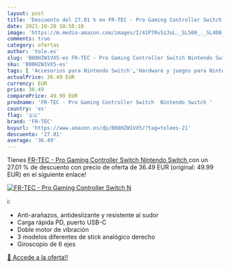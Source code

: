 ```yaml
---
layout: post
title: 'Descuento del 27.01 % en FR-TEC - Pro Gaming Controller Switch  N'
date: 2021-10-20 18:50:18
image: 'https://m.media-amazon.com/images/I/41P7RvSzJoL._SL500_._SL400_.jpg'
comments: true
category: ofertas
author: 'tole.es'
slug: 'B08HZW1VX5-es FR-TEC - Pro Gaming Controller Switch Nintendo Switch'
sku: 'B08HZW1VX5-es'
tags: [ 'Accesorios para Nintendo Switch','Hardware y juegos para Nintendo Switch','Mandos para Nintendo Switch','Videojuegos','fr-tec','nintendo', ]
actualPrice: 36.49 EUR
currency: EUR
price: 36.49
comparePrice: 49.99 EUR
prodname: 'FR-TEC - Pro Gaming Controller Switch  Nintendo Switch '
country: 'es'
flag: '🇪🇸'
brand: 'FR-TEC'
buyurl: 'https://www.amazon.es/dp/B08HZW1VX5/?tag=tolees-21'
descuento: '27.01'
average: '36.49'
---
```


Tienes [FR-TEC - Pro Gaming Controller Switch  Nintendo Switch ](https://www.amazon.es/dp/B08HZW1VX5/?tag=tolees-21) con un 27.01 % de descuento con precio de oferta de 36.49 EUR (original: 49.99 EUR) en el siguiente enlace!

[![FR-TEC - Pro Gaming Controller Switch  N](https://m.media-amazon.com/images/I/41P7RvSzJoL._SL500_._SL400_.jpg)](https://www.amazon.es/dp/B08HZW1VX5/?tag=tolees-21)

ℹ️:

- Anti-arañazos, antideslizante y resistente al sudor
- Carga rápida PD, puerto USB-C
- Doble motor de vibración
- 3 modelos diferentes de stick analógico derecho
- Giroscopio de 6 ejes

[🛒 Accede a la oferta!!](https://www.amazon.es/dp/B08HZW1VX5/?tag=tolees-21)
